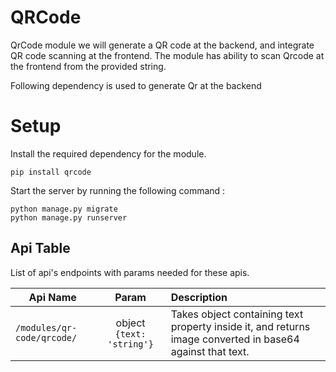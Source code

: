 # QRCode
QrCode module we will generate a QR code at the backend, and integrate QR code scanning at the frontend.
The module has ability to scan Qrcode at the frontend from the provided string.

Following dependency is used to generate Qr at the backend 
# Setup
Install the required dependency for the module.
```
pip install qrcode
```
Start the server by running the following command :

```
python manage.py migrate
python manage.py runserver
```

## Api Table
List of api's endpoints with params needed for these apis.

| Api Name                       | Param        | Description                                                    |
| ------------------------------ |:------------:|:---------------------------------------------------------------|
| `/modules/qr-code/qrcode/` | object `{text: 'string'}` | Takes object containing text property inside it, and returns image converted in base64 against that text. |